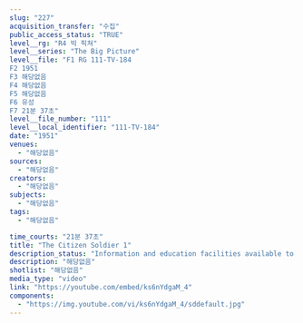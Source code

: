 ```yaml
---
slug: "227"
acquisition_transfer: "수집"
public_access_status: "TRUE"
level__rg: "R4 빅 픽쳐"
level__series: "The Big Picture"
level__file: "F1 RG 111-TV-184
F2 1951
F3 해당없음
F4 해당없음
F5 해당없음
F6 유성
F7 21분 37초"
level__file_number: "111"
level__local_identifier: "111-TV-184"
date: "1951"
venues: 
  - "해당없음"
sources: 
  - "해당없음"
creators: 
  - "해당없음"
subjects: 
  - "해당없음"
tags: 
  - "해당없음"

time_courts: "21분 37초"
title: "The Citizen Soldier 1"
description_status: "Information and education facilities available to today's soldier, stressing educational opportunities."
description: "해당없음"
shotlist: "해당없음"
media_type: "video"
link: "https://youtube.com/embed/ks6nYdgaM_4"
components: 
  - "https://img.youtube.com/vi/ks6nYdgaM_4/sddefault.jpg"
---
```

